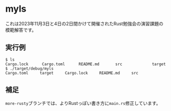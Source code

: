 # myls

これは2023年11月3日と4日の2日間かけて開催されたRust勉強会の演習課題の模範解答です。

## 実行例

```
$ ls
Cargo.lock      Cargo.toml      README.md       src             target
$ ./target/debug/myls 
Cargo.toml     target     Cargo.lock     README.md     src     
```

## 補足
`more-rusty`ブランチでは、よりRustっぽい書き方に`main.rs`修正しています。